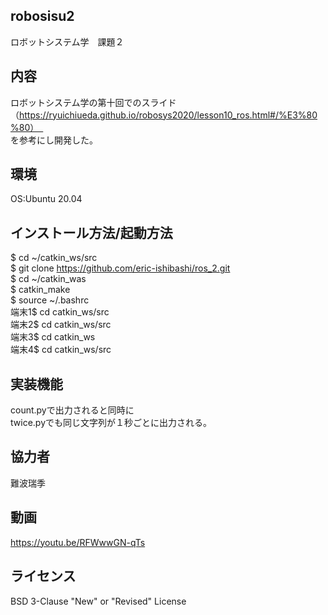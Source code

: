 ## robosisu2
ロボットシステム学　課題２

## 内容
ロボットシステム学の第十回でのスライド（https://ryuichiueda.github.io/robosys2020/lesson10_ros.html#/%E3%80%80）　<br>を参考にし開発した。


## 環境
OS:Ubuntu 20.04

## インストール方法/起動方法
$ cd ~/catkin_ws/src<br>
$ git clone https://github.com/eric-ishibashi/ros_2.git <br>
$ cd ~/catkin_was<br>
$ catkin_make<br>
$ source ~/.bashrc<br>
端末1$ cd catkin_ws/src<br>
端末2$ cd catkin_ws/src<br>
端末3$ cd catkin_ws<br>
端末4$ cd catkin_ws/src

## 実装機能
count.pyで出力されると同時に<br>
twice.pyでも同じ文字列が１秒ごとに出力される。

## 協力者
難波瑞季

## 動画
https://youtu.be/RFWwwGN-qTs

## ライセンス
BSD 3-Clause "New" or "Revised" License



